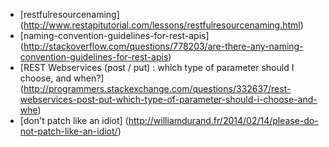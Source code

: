 
- [restfulresourcenaming] (http://www.restapitutorial.com/lessons/restfulresourcenaming.html)
- [naming-convention-guidelines-for-rest-apis] (http://stackoverflow.com/questions/778203/are-there-any-naming-convention-guidelines-for-rest-apis)
- [REST Webservices (post / put) : which type of parameter should I choose, and when?] (http://programmers.stackexchange.com/questions/332637/rest-webservices-post-put-which-type-of-parameter-should-i-choose-and-whe)
- [don't patch like an idiot]  (http://williamdurand.fr/2014/02/14/please-do-not-patch-like-an-idiot/)
